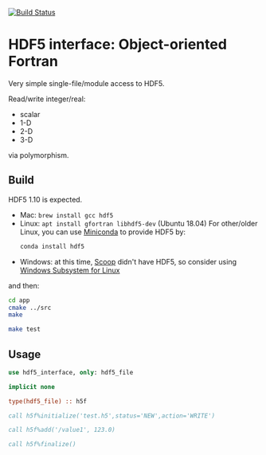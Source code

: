 [![Build Status](https://travis-ci.org/scivision/hdf5_interface.svg?branch=master)](https://travis-ci.org/scivision/hdf5_interface)


# HDF5 interface: Object-oriented Fortran

Very simple single-file/module access to HDF5.

Read/write integer/real:

* scalar
* 1-D
* 2-D
* 3-D

via polymorphism.



## Build

HDF5 1.10 is expected.

* Mac: `brew install gcc hdf5`
* Linux: `apt install gfortran libhdf5-dev`    (Ubuntu 18.04)
  For other/older Linux, you can use [Miniconda](https://conda.io/miniconda.html) to provide HDF5 by:
  ```sh
  conda install hdf5
  ```
* Windows: at this time, 
  [Scoop](https://www.scivision.co/brew-install-scoop-for-windows/) 
  didn't have HDF5, so consider using
  [Windows Subsystem for Linux](https://www.scivision.co/install-windows-subsystem-for-linux/)

and then:

```sh
cd app
cmake ../src
make

make test
```

## Usage

```fortran
use hdf5_interface, only: hdf5_file

implicit none

type(hdf5_file) :: h5f

call h5f%initialize('test.h5',status='NEW',action='WRITE')

call h5f%add('/value1', 123.0)

call h5f%finalize()
```
